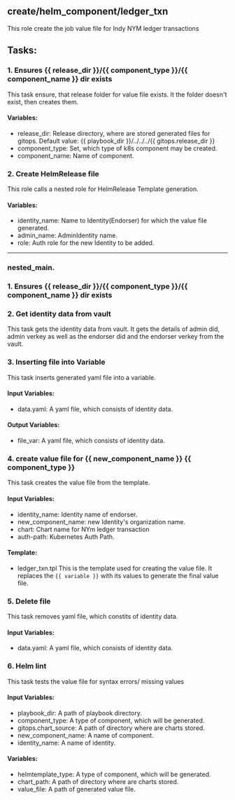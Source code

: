 ## create/helm_component/ledger_txn
This role create the job value file for Indy NYM ledger transactions

## Tasks:
### 1. Ensures {{ release_dir }}/{{ component_type }}/{{ component_name }} dir exists
This task ensure, that release folder for value file exists.
It the folder doesn't exist, then creates them.

#### Variables:
 - release_dir: Release directory, where are stored generated files for gitops. Default value: {{ playbook_dir }}/../../../{{ gitops.release_dir }}
 - component_type: Set, which type of k8s component may be created.
 - component_name: Name of component.

### 2. Create HelmRelease file
This role calls a nested role for HelmRelease Template generation.

#### Variables:
 - identity_name: Name to Identity(Endorser) for which the value file generated.
 - admin_name: AdminIdentity name.
 - role: Auth role for the new Identity to be added.

--------------------------------------------------------------------------------
### nested_main.

### 1. Ensures {{ release_dir }}/{{ component_type }}/{{ component_name }} dir exists

### 2. Get identity data from vault
This task gets the identity data from vault.
It gets the details of admin did, admin verkey as well as the endorser did and the endorser verkey from the vault.

### 3. Inserting file into Variable
This task inserts generated yaml file into a variable.
#### Input Variables:
 - data.yaml: A yaml file, which consists of identity data.
#### Output Variables:
 - file_var: A yaml file, which consists of identity data.

### 4. create value file for {{ new_component_name }} {{ component_type }}
This task creates the value file from the template.

#### Input Variables:
 - identity_name: Identity name of endorser.
 - new_component_name: new Identity's organization name.
 - chart: Chart name for NYm ledger transaction
 - auth-path: Kubernetes Auth Path.

#### Template:
 - ledger_txn.tpl
 This is the template used for creating the value file. It replaces the `{{ variable }}` with its values to generate the final value file.

### 5. Delete file
This task removes yaml file, which constits of identity data.
#### Input Variables:
- data.yaml: A yaml file, which consists of identity data.

### 6. Helm lint
This task tests the value file for syntax errors/ missing values
#### Input Variables:
 - playbook_dir: A path of playbook directory.
 - component_type: A type of component, which will be generated.
 - gitops.chart_source: A path of directory where are charts stored.
 - new_component_name: A name of component.
 - identity_name: A name of identity.
#### Variables:
 - helmtemplate_type: A type of component, which will be generated.
 - chart_path: A path of directory where are charts stored.
 - value_file: A path of generated value file.